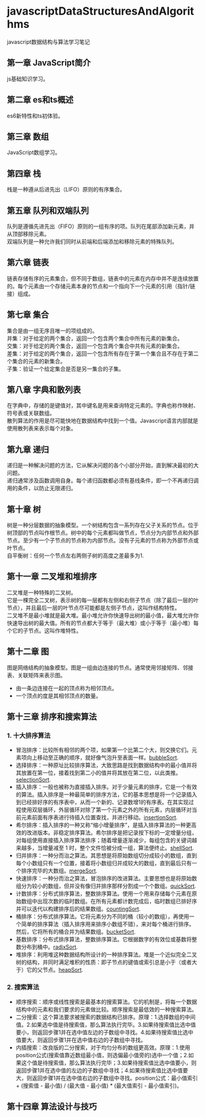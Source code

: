 # javascriptDataStructuresAndAlgorithms
javascript数据结构与算法学习笔记

## 第一章 JavaScript简介
js基础知识学习。  
## 第二章 es和ts概述
es6新特性和ts初体验。  

## 第三章 数组
JavaScript数组学习。

## 第四章 栈
栈是一种遵从后进先出（LIFO）原则的有序集合。

## 第五章 队列和双端队列
队列是遵循先进先出（FIFO）原则的一组有序的项。队列在尾部添加新元素，并从顶部移除元素。  
双端队列是一种允许我们同时从前端和后端添加和移除元素的特殊队列。  

## 第六章 链表
链表存储有序的元素集合，但不同于数组，链表中的元素在内存中并不是连续放置的。每个元素由一个存储元素本身的节点和一个指向下一个元素的引用（指针/链接）组成。  

## 第七章 集合
集合是由一组无序且唯一的项组成的。  
并集：对于给定的两个集合，返回一个包含两个集合中所有元素的新集合。  
交集：对于给定的两个集合，返回一个包含两个集合中共有元素的新集合。  
差集：对于给定的两个集合，返回一个包含所有存在于第一个集合且不存在于第二个集合的元素的新集合。  
子集：验证一个给定集合是否是另一集合的子集。

## 第八章 字典和散列表
在字典中，存储的是键值对，其中键名是用来查询特定元素的。字典也称作映射、符号表或关联数组。  
散列算法的作用是尽可能快地在数据结构中找到一个值。Javascript语言内部就是使用散列表来表示每个对象。  

## 第九章 递归
递归是一种解决问题的方法，它从解决问题的各个小部分开始，直到解决最初的大问题。  
递归通常涉及函数调用自身。每个递归函数都必须有基线条件，即一个不再递归调用的条件，以防止无限递归。

## 第十章 树
树是一种分层数据的抽象模型。一个树结构包含一系列存在父子关系的节点。位于树顶部的节点叫作根节点。树中的每个元素都叫做节点，节点分为内部节点和外部节点。至少有一个子节点的节点称为内部节点。没有子元素的节点称为外部节点或叶节点。  
自平衡树：任何一个节点左右两侧子树的高度之差最多为1.

## 第十一章 二叉堆和堆排序
二叉堆是一种特殊的二叉树。  
它是一棵完全二叉树，表示树的每一层都有左侧和右侧子节点（除了最后一层的叶节点），并且最后一层的叶节点尽可能都是左侧子节点，这叫作结构特性。  
二叉堆不是最小堆就是最大堆。最小堆允许你快速导出树的最小值，最大堆允许你快速导出树的最大值。所有的节点都大于等于（最大堆）或小于等于（最小堆）每个它的子节点。这叫作堆特性。

## 第十二章 图
图是网络结构的抽象模型。图是一组由边连接的节点。通常使用邻接矩阵、邻接表、关联矩阵来表示图。   
- 由一条边连接在一起的顶点称为相邻顶点。
- 一个顶点的度是其相邻顶点的数量。

## 第十三章 排序和搜索算法  
### 1. 十大排序算法
- 冒泡排序：比较所有相邻的两个项，如果第一个比第二个大，则交换它们。元素项向上移动至正确的顺序，就好像气泡升至表面一样。[bubbleSort](chapter13/bubbleSort.ts).
- 选择排序：一种原址比较排序算法，大致思路是找到数据结构中的最小值并将其放置在第一位，接着找到第二小的值并将其放在第二位，以此类推。[selectionSort](chapter13/selectionSort.ts).
- 插入排序：一般也被称为直接插入排序。对于少量元素的排序，它是一个有效的算法。插入排序是一种最简单的排序方法，它的基本思想是将一个记录插入到已经排好序的有序表中，从而一个新的、记录数增1的有序表。在其实现过程使用双层循环，外层循环对除了第一个元素之外的所有元素，内层循环对当前元素前面有序表进行待插入位置查找，并进行移动。[insertionSort](./chapter13/insertionSort.ts).
- 希尔排序：插入排序的一种又称“缩小增量排序”，是插入排序算法的一种更高效的改进版本。非稳定排序算法。希尔排序是把记录按下标的一定增量分组，对每组使用直接插入排序算法排序；随着增量逐渐减少，每组包含的关键词越来越多，当增量减至 1 时，整个文件恰被分成一组，算法便终止。[shellSort](chapter13/shellSort.ts).
- 归并排序：一种分而治之算法。其思想是将原始数组切分成较小的数组，直到每个小数组只有一个位置，接着将小数组归并成较大的数组，直到最后只有一个排序完毕的大数组。[mergeSort](chapter13/mergeSort.ts).
- 快速排序：一种分而治之算法，冒泡排序的改进算法。主要思想也是将原始数组分为较小的数组，但并没有像归并排序那样分割成一个个数组。[quickSort](chapter13/quickSort.ts).
- 计数排序：分布式排序算法，整数排序算法。使用一个用来存储每个元素在原始数组中出现次数的临时数组。在所有元素都计数完成后，临时数组已排好序并可以迭代以构建排序后的结果数组。[countingSort](chapter13/countingSort.ts).
- 桶排序：分布式排序算法。它将元素分为不同的桶（较小的数组），再使用一个简单的排序算法（插入排序用来排序小数组不错），来对每个桶进行排序。然后，它将所有的桶合并为结果数组。[bucketSort](chapter13/bucketSort.ts).
- 基数排序：分布式排序算法，整数排序算法。它根据数字的有效位或基数将整数分布到桶中。[radixSort](./chapter13/radixSort.ts).
- 堆排序：利用堆这种数据结构所设计的一种排序算法。堆是一个近似完全二叉树的结构，并同时满足堆积的性质：即子节点的键值或索引总是小于（或者大于）它的父节点。[heapSort](chapter13/heapSort.ts).
### 2. 搜索算法
- 顺序搜索：顺序或线性搜索是最基本的搜索算法。它的机制是，将每一个数据结构中的元素和我们要求的元素做比较。顺序搜索是最低效的一种搜索算法。
- 二分搜索：这个算法要求被搜索的数据结构已排序。原理：1.选择数组的中间值。2.如果选中值是待搜索值，那么算法执行完毕。3.如果待搜索值比选中值要小，则返回步骤1并在选中值左边的子数组中寻找。4.如果待搜索值比选中值要大，则返回步骤1并在选中值右边的子数组中寻找。
- 内插搜索：改良版的二分搜索，对于均匀分布的数组更高效。原理：1.使用position公式(搜索值靠近数组最小值，则选偏最小值旁的)选中一个值；2.如果这个值是待搜索值，那么算法执行完毕；3.如果待搜索值比选中值要小，则返回步骤1并在选中值的左边的子数组中寻找；4.如果待搜索值比选中值要大，则返回步骤1并在选中值右边的子数组中寻找。position公式：最小值索引 + (搜索值 - 最小值) / (最大值 - 最小值) * (最大值索引 - 最小值索引)。
## 第十四章 算法设计与技巧

